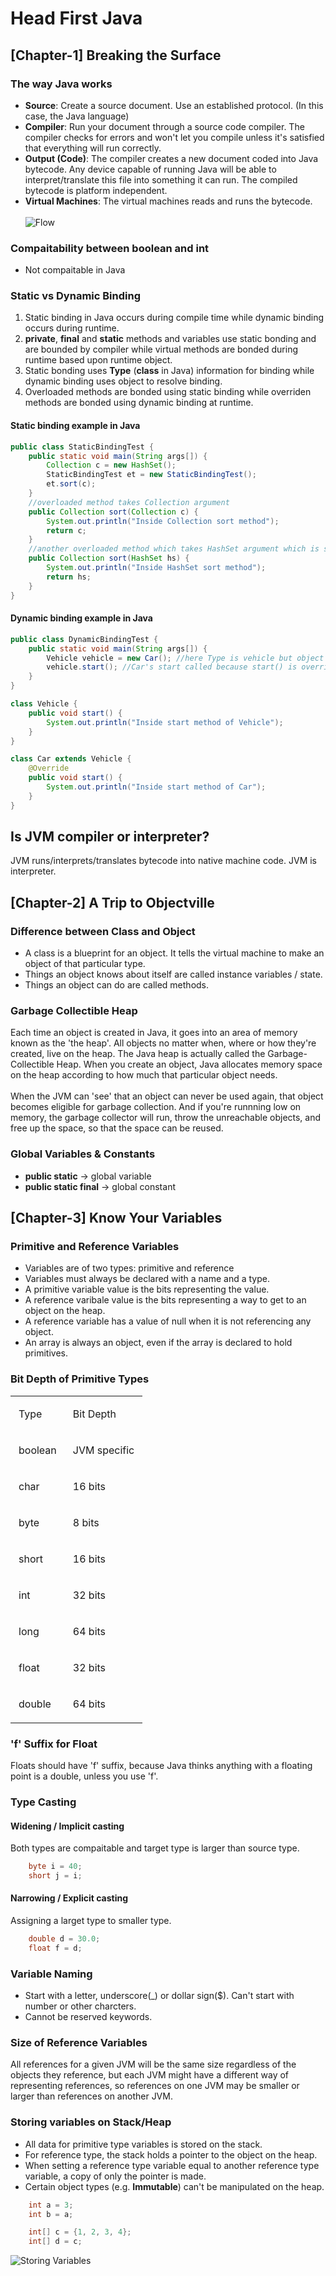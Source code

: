 # Head First Java
## [Chapter-1] Breaking the Surface
### The way Java works
* **Source**: Create a source document. Use an established protocol. (In this case, the Java language)
* **Compiler**: Run your document through a source code compiler. The compiler checks for errors and won't let you compile unless it's satisfied that everything will run correctly.
* **Output (Code)**: The compiler creates a new document coded into Java bytecode. Any device capable of running Java will be able to interpret/translate this file into something it can run. The compiled bytecode is platform independent. 
* **Virtual Machines**: The virtual machines reads and runs the bytecode.
<br/><br/>
![Flow](flow.drawio.svg)

### Compaitability between boolean and int
* Not compaitable in Java

### Static vs Dynamic Binding
1. Static binding in Java occurs during compile time while dynamic binding occurs during runtime. 
2. **private**, **final** and **static** methods and variables use static bonding and are bounded by compiler while virtual methods are bonded during runtime based upon runtime object. 
3. Static bonding uses **Type** (**class** in Java) information for binding while dynamic binding uses object to resolve binding. 
4. Overloaded methods are bonded using static binding while overriden methods are bonded using dynamic binding at runtime. 

#### Static binding example in Java
```java
public class StaticBindingTest {  
    public static void main(String args[]) {
        Collection c = new HashSet();
        StaticBindingTest et = new StaticBindingTest();
        et.sort(c);
    }
    //overloaded method takes Collection argument
    public Collection sort(Collection c) {
        System.out.println("Inside Collection sort method");
        return c;
    }
    //another overloaded method which takes HashSet argument which is sub class
    public Collection sort(HashSet hs) {
        System.out.println("Inside HashSet sort method");
        return hs;
    }
}
```
#### Dynamic binding example in Java
```java
public class DynamicBindingTest {   
    public static void main(String args[]) {
        Vehicle vehicle = new Car(); //here Type is vehicle but object will be Car
        vehicle.start(); //Car's start called because start() is overridden method
    }
}

class Vehicle {
    public void start() {
        System.out.println("Inside start method of Vehicle");
    }
}

class Car extends Vehicle {
    @Override
    public void start() {
        System.out.println("Inside start method of Car");
    }
}
```
## Is JVM compiler or interpreter?
JVM runs/interprets/translates bytecode into native machine code. JVM is interpreter.

## [Chapter-2] A Trip to Objectville
### Difference between Class and Object
* A class is a blueprint for an object. It tells the virtual machine to make an object of that particular type. 
* Things an object knows about itself are called instance variables / state.
* Things an object can do are called methods.

### Garbage Collectible Heap
Each time an object is created in Java, it goes into an area of memory known as the 'the heap'. All objects no matter when, where or how they're created, live on the heap. The Java heap is actually called the Garbage-Collectible Heap. When you create an object, Java allocates memory space on the heap according to how much that particular object needs.<br/><br/>
When the JVM can 'see' that an object can never be used again, that object becomes eligible for garbage collection. And if you're runnning low on memory, the garbage collector will run, throw the unreachable objects, and free up the space, so that the space can be reused.

### Global Variables & Constants
* **public static** -> global variable
* **public static final** -> global constant

## [Chapter-3] Know Your Variables
### Primitive and Reference Variables
* Variables are of two types: primitive and reference
* Variables must always be declared with a name and a type.
* A primitive variable value is the bits representing the value.
* A reference varibale value is the bits representing a way to get to an object on the heap.
* A reference variable has a value of null when it is not referencing any object.
* An array is always an object, even if the array is declared to hold primitives. 

### Bit Depth of Primitive Types
<table><tr><td class="selected" style="text-align: left; vertical-align: top;"><div class="wrap"><div class="" contenteditable="false" style="margin: 10px 5px;"><p><span>Type</span></p></div></div></td><td class="selected" style="text-align: left; vertical-align: top;"><div class="wrap"><div class="" contenteditable="false" style="margin: 10px 5px;"><p><span>Bit Depth</span></p></div></div></td></tr><tr><td class="selected" style="text-align: left; vertical-align: top;"><div class="wrap"><div class="" contenteditable="false" style="margin: 10px 5px;"><p><span>boolean</span></p></div></div></td><td class="selected" style="text-align: left; vertical-align: top;"><div class="wrap"><div class="" contenteditable="false" style="margin: 10px 5px;"><p><span>JVM specific</span></p></div></div></td></tr><tr><td class="selected" style="text-align: left; vertical-align: top;"><div class="wrap"><div class="" contenteditable="false" style="margin: 10px 5px;"><p><span>char</span></p></div></div></td><td class="selected" style="text-align: left; vertical-align: top;"><div class="wrap"><div class="" contenteditable="false" style="margin: 10px 5px;"><p><span>16 bits</span></p></div></div></td></tr><tr><td class="selected" style="text-align: left; vertical-align: top;"><div class="wrap"><div class="" contenteditable="false" style="margin: 10px 5px;"><p><span>byte</span></p></div></div></td><td class="selected" style="text-align: left; vertical-align: top;"><div class="wrap"><div class="" contenteditable="false" style="margin: 10px 5px;"><p><span>8 bits</span></p></div></div></td></tr><tr><td class="selected" style="text-align: left; vertical-align: top;"><div class="wrap"><div class="" contenteditable="false" style="margin: 10px 5px;"><p><span>short</span></p></div></div></td><td class="selected" style="text-align: left; vertical-align: top;"><div class="wrap"><div class="" contenteditable="false" style="margin: 10px 5px;"><p><span>16 bits</span></p></div></div></td></tr><tr><td class="selected" style="text-align: left; vertical-align: top;"><div class="wrap"><div class="" contenteditable="false" style="margin: 10px 5px;"><p><span>int</span></p></div></div></td><td class="selected" style="text-align: left; vertical-align: top;"><div class="wrap"><div class="" contenteditable="false" style="margin: 10px 5px;"><p><span>32 bits</span></p></div></div></td></tr><tr><td class="selected" style="text-align: left; vertical-align: top;"><div class="wrap"><div class="" contenteditable="false" style="margin: 10px 5px;"><p><span>long </span></p></div></div></td><td class="selected" style="text-align: left; vertical-align: top;"><div class="wrap"><div class="" contenteditable="false" style="margin: 10px 5px;"><p><span>64 bits</span></p></div></div></td></tr><tr><td class="selected" style="text-align: left; vertical-align: top;"><div class="wrap"><div class="" contenteditable="false" style="margin: 10px 5px;"><p><span>float </span></p></div></div></td><td class="selected" style="text-align: left; vertical-align: top;"><div class="wrap"><div class="" contenteditable="false" style="margin: 10px 5px;"><p><span>32 bits</span></p></div></div></td></tr><tr><td class="selected" style="text-align: left; vertical-align: top;"><div class="wrap"><div class="" contenteditable="false" style="margin: 10px 5px;"><p><span>double </span></p></div></div></td><td class="selected" style="text-align: left; vertical-align: top;"><div class="wrap"><div class="" contenteditable="false" style="margin: 10px 5px;"><p><span>64 bits</span></p></div></div></td></tr></table>

### 'f' Suffix for Float
Floats should have 'f' suffix, because Java thinks anything with a floating point is a double, unless you use 'f'.

### Type Casting
#### Widening / Implicit casting
Both types are compaitable and target type is larger than source type. 
```java
    byte i = 40;
    short j = i;
```
#### Narrowing / Explicit casting
Assigning a larget type to smaller type.
```java
    double d = 30.0;
    float f = d;
```

### Variable Naming
* Start with a letter, underscore(_) or dollar sign($). Can't start with number or other charcters. 
* Cannot be reserved keywords. 

### Size of Reference Variables
All references for a given JVM will be the same size regardless of the objects they reference, but each 
JVM might have a different way of representing references, so references on one JVM may be smaller or
larger than references on another JVM.

### Storing variables on Stack/Heap
* All data for primitive type variables is stored on the stack.
* For reference type, the stack holds a pointer to the object on the heap.
* When setting a reference type variable equal to another reference type variable,
a copy of only the pointer is made.
* Certain object types (e.g. **Immutable**) can't be manipulated on the heap.

```java
    int a = 3;
    int b = a;

    int[] c = {1, 2, 3, 4};
    int[] d = c;
```
![Storing Variables](storing.drawio.svg)
